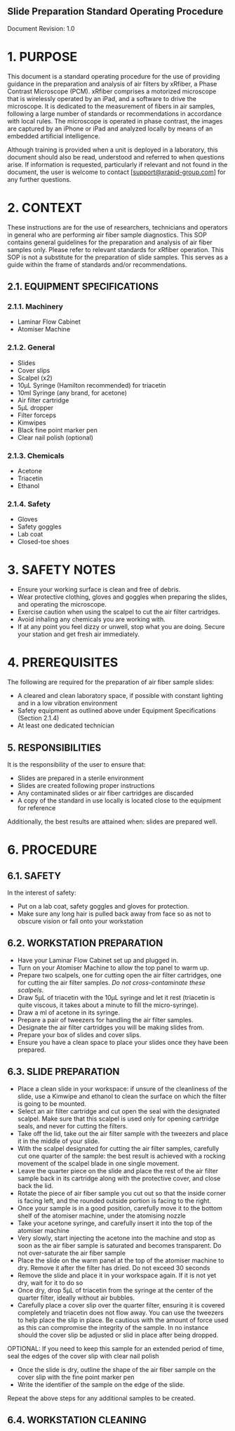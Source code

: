 Slide Preparation Standard Operating Procedure
---

Document Revision: 1.0

# 1. PURPOSE

This document is a standard operating procedure for the use of providing guidance in the preparation and analysis of air filters by xRfiber, a Phase Contrast Microscope (PCM).
xRfiber comprises a motorized microscope that is wirelessly operated by an iPad, and a software to drive the microscope. It is dedicated to the measurement of fibers in air samples, following a large number of standards or recommendations in accordance with local rules. The microscope is operated in phase contrast, the images are captured by an iPhone or iPad and analyzed locally by means of an embedded artificial intelligence.

Although training is provided when a unit is deployed in a laboratory, this document should also be read, understood and referred to when questions arise.
If information is requested, particularly if relevant and not found in the document, the user is welcome to contact \[support@xrapid-group.com] for any further questions.


# 2. CONTEXT

These instructions are for the use of researchers, technicians and operators in general who are performing air fiber sample diagnostics.
This SOP contains general guidelines for the preparation and analysis of air fiber samples only. Please refer to relevant standards for xRfiber operation.
This SOP is not a substitute for the preparation of slide samples. This serves as a guide within the frame of standards and/or recommendations.

## 2.1. EQUIPMENT SPECIFICATIONS

### 2.1.1. Machinery

- Laminar Flow Cabinet
- Atomiser Machine

### 2.1.2. General

- Slides
- Cover slips
- Scalpel (x2)
- 10μL Syringe (Hamilton recommended) for triacetin
- 10ml Syringe (any brand, for acetone)
- Air filter cartridge
- 5μL dropper
- Filter forceps
- Kimwipes
- Black fine point marker pen
- Clear nail polish (optional)

### 2.1.3. Chemicals

- Acetone
- Triacetin
- Ethanol

### 2.1.4. Safety

- Gloves
- Safety goggles
- Lab coat
- Closed-toe shoes

# 3. SAFETY NOTES

- Ensure your working surface is clean and free of debris.
- Wear protective clothing, gloves and goggles when preparing the slides, and operating the microscope.
- Exercise caution when using the scalpel to cut the air filter cartridges.
- Avoid inhaling any chemicals you are working with. 
- If at any point you feel dizzy or unwell, stop what you are doing. Secure your station and get fresh air immediately.

# 4. PREREQUISITES

The following are required for the preparation of air fiber sample slides:

- A cleared and clean laboratory space, if possible with constant lighting and in a low vibration environment
- Safety equipment as outlined above under Equipment Specifications (Section 2.1.4)
- At least one dedicated technician

## 5. RESPONSIBILITIES

It is the responsibility of the user to ensure that:

- Slides are prepared in a sterile environment
- Slides are created following proper instructions
- Any contaminated slides or air fiber cartridges are discarded
- A copy of the standard in use locally is located close to the equipment for reference

Additionally, the best results are attained when: slides are prepared well.

# 6. PROCEDURE

## 6.1. SAFETY

In the interest of safety:
- Put on a lab coat, safety goggles and gloves for protection.  
- Make sure any long hair is pulled back away from face so as not to obscure vision or fall onto your workstation

## 6.2. WORKSTATION PREPARATION

- Have your Laminar Flow Cabinet set up and plugged in. 
- Turn on your Atomiser Machine to allow the top panel to warm up. 
- Prepare two scalpels, one for cutting open the air filter cartridges, one for cutting the air filter samples. _Do not cross-contaminate these scalpels_. 
- Draw 5μL of triacetin with the 10μL syringe and let it rest (triacetin is quite viscous, it takes about a minute to fill the micro-syringe). 
- Draw a ml of acetone in its syringe.
- Prepare a pair of tweezers for handling the air filter samples.
- Designate the air filter cartridges you will be making slides from.
- Prepare your box of slides and cover slips.
- Ensure you have a clean space to place your slides once they have been prepared.

## 6.3. SLIDE PREPARATION

- Place a clean slide in your workspace: if unsure of the cleanliness of the slide, use a Kimwipe and ethanol to clean the surface on which the filter is going to be mounted.
- Select an air filter cartridge and cut open the seal with the designated scalpel. Make sure that this scalpel is used only for opening cartridge seals, and never for cutting the filters.
- Take off the lid, take out the air filter sample with the tweezers and place it in the middle of your slide. 
- With the scalpel designated for cutting the air filter samples, carefully cut one quarter of the sample: the best result is achieved with a rocking movement of the scalpel blade in one single movement.
- Leave the quarter piece on the slide and place the rest of the air filter sample back in its cartridge along with the protective cover, and close back the lid.
- Rotate the piece of air fiber sample you cut out so that the inside corner is facing left, and the rounded outside portion is facing to the right.
- Once your sample is in a good position, carefully move it to the bottom shelf of the atomiser machine, under the atomising nozzle
- Take your acetone syringe, and carefully insert it into the top of the atomiser machine
- Very slowly, start injecting the acetone into the machine and stop as soon as the air fiber sample is saturated and becomes transparent. Do not over-saturate the air fiber sample
- Place the slide on the warm panel at the top of the atomiser machine to dry. Remove it after the filter has dried. Do not exceed 30 seconds
- Remove the slide and place it in your workspace again. If it is not yet dry, wait for it to do so
- Once dry, drop 5μL of triacetin from the syringe at the center of the quarter filter, ideally without air bubbles.
- Carefully place a cover slip over the quarter filter, ensuring it is covered completely and triacetin does not flow away. You can use the tweezers to help place the slip in place. Be cautious with the amount of force used as this can compromise the integrity of the sample. In no instance should the cover slip be adjusted or slid in place after being dropped.

OPTIONAL: If you need to keep this sample for an extended period of time, seal the edges of the cover slip with clear nail polish

- Once the slide is dry, outline the shape of the air fiber sample on the cover slip with the fine point marker pen
- Write the identifier of the sample on the edge of the slide. 

Repeat the above steps for any additional samples to be created.

## 6.4. WORKSTATION CLEANING